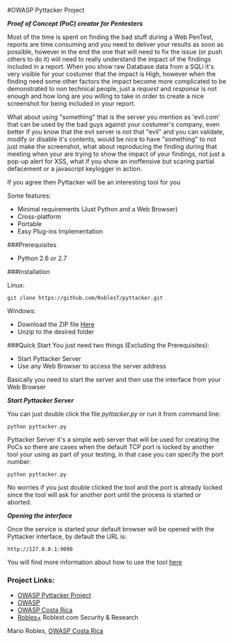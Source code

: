 #OWASP Pyttacker Project

_**Proof of Concept (PoC) creator for Pentesters**_

Most of the time is spent on finding the bad stuff during a Web PenTest, reports are time consuming and you need to deliver your results as soon as possible, however in the end the one that will need to fix the issue (or push others to do it) will need to really understand the impact of the findings included in a report.
When you show raw Database data from a SQLi it's very visible for your costumer that the impact is High, however when the finding need some other factors the impact become more complicated to be demonstrated to non technical people, just a _request_ and _response_ is not enough and how long are you willing to take in order to create a nice screenshot for being included in your report.

What about using "something" that is the server you mention as 'evil.com' that can be used by the bad guys against your costumer's company, even better if you know that the evil server is not that "evil" and you can validate, modify or disable it's contents, would be nice to have "something" to not just make the screenshot, what about reproducing the finding during that meeting when your are trying to show the impact of your findings, not just a pop-up alert for XSS, what if you show an inoffensive but scaring partial defacement or a javascript keylogger in action.

If you agree then Pyttacker will be an interesting tool for you

Some features:

 * Minimal requirements (Just Python and a Web Browser)
 * Cross-platform
 * Portable
 * Easy Plug-ins Implementation

###Prerequisites
 * Python 2.6 or 2.7

###Installation

Linux:
```
git clone https://github.com/RoblesT/pyttacker.git
```
Windows:

* Download the ZIP file [Here](https://github.com/RoblesT/pyttacker/archive/master.zip)
* Unzip to the desired folder

###Quick Start
You just need two things (Excluding the Prerequisites):

* Start Pyttacker Server
* Use any Web Browser to access the server address

Basically you need to start the server and then use the interface from your Web Browser

_**Start Pyttacker Server**_

You can just double click the file _pyttacker.py_ or run it from command line:

```
python pyttacker.py
```
Pyttacker Server it's a simple web server that will be used for creating the PoCs so there are cases when the default TCP port  is locked by another tool your using as part of your testing, in that case you can specify the port number:
```
python pyttacker.py
```
No worries if you just double clicked the tool and the port is already locked since the tool will ask for another port until the process is started or aborted.

_**Opening the interface**_

Once the service is started your default browser will be opened with the Pyttacker interface, by default the URL is:
```
http://127.0.0.1:9090
```

You will find more information about how to use the tool [here](https://github.com/roblest/pyttacker/wiki)
### Project Links:

 * [OWASP Pyttacker Project](https://github.com/chjj)
 * [OWASP](https://www.owasp.org)
 * [OWASP Costa Rica](https://www.owasp.org/index.php/Costa_Rica)
 * [Robles+](https://www.roblest.com) Roblest.com Security & Research


Mario Robles, [OWASP Costa Rica](https://www.owasp.org/index.php/Costa_Rica)